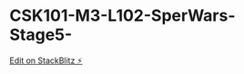 # CSK101-M3-L102-SperWars-Stage5-

[Edit on StackBlitz ⚡️](https://stackblitz.com/edit/web-platform-kjm4bw)